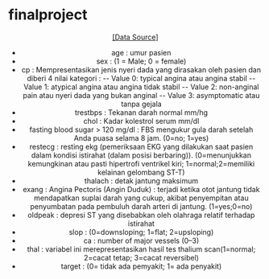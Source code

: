 # finalproject

<div align="center">

[[Data Source]](https://archive.ics.uci.edu/dataset/45/heart+disease)

*   age : umur pasien
*   sex : (1 = Male; 0 = female)
*   cp : Mempresentasikan jenis nyeri dada yang dirasakan oleh pasien dan diberi 4 nilai kategori :
        -- Value 0: typical angina atau angina stabil 
        -- Value 1: atypical angina atau angina tidak stabil
        -- Value 2: non-anginal pain atau nyeri dada yang bukan anginal
        -- Value 3: asymptomatic atau tanpa gejala
*   trestbps : Tekanan darah normal mm/hg
*   chol : Kadar kolestrol serum mm/dl
*   fasting blood sugar > 120 mg/dl : FBS mengukur gula darah setelah Anda puasa selama 8 jam. (0=no; 1=yes)
*   restecg : resting ekg (pemeriksaan EKG yang dilakukan saat pasien dalam kondisi istirahat (dalam posisi berbaring)).  (0=menunjukkan kemungkinan atau pasti hipertrofi ventrikel kiri; 1=normal;2=memiliki kelainan gelombang ST-T)
*   thalach : detak jantung maksimum
*   exang : Angina Pectoris (Angin Duduk) : terjadi ketika otot jantung tidak mendapatkan suplai darah yang cukup, akibat penyempitan atau penyumbatan pada pembuluh darah arteri di jantung. (1=yes;0=no)
*   oldpeak : depresi ST yang disebabkan oleh olahraga relatif terhadap istirahat
*   slop : (0=downsloping; 1=flat; 2=upsloping)
*   ca : number of major vessels (0–3)
*   thal : variabel ini merepresentasikan hasil tes thalium scan(1=normal; 2=cacat tetap; 3=cacat reversibel)
*   target : (0= tidak ada pemyakit; 1= ada penyakit)
